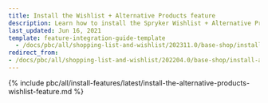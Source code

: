 ```yaml
---
title: Install the Wishlist + Alternative Products feature
description: Learn how to install the Spryker Wishlist + Alternative Product features in to your Spryker Cloud Commerce OS projects.
last_updated: Jun 16, 2021
template: feature-integration-guide-template
  - /docs/pbc/all/shopping-list-and-wishlist/202311.0/base-shop/install-and-upgrade/install-the-wishlist-alternative-products-feature.html
redirect_from:
- /docs/pbc/all/shopping-list-and-wishlist/202204.0/base-shop/install-and-upgrade/install-features/install-the-wishlist-alternative-products-feature.html
---
```


{% include pbc/all/install-features/latest/install-the-alternative-products-wishlist-feature.md %} <!-- To edit, see /_includes/pbc/all/install-features/202311.0/install-the-alternative-products-wishlist-feature.md -->
